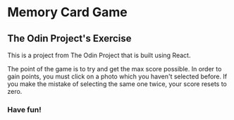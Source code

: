 # Memory Card Game
## The Odin Project's Exercise

This is a project from The Odin Project that is built using React.

The point of the game is to try and get the max score possible. In order to gain points, you must click on a photo which you haven't selected before. If you make the mistake  of selecting the same one twice, your score resets to zero.

### Have fun!